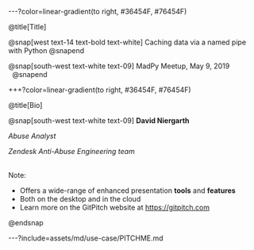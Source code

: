 ---?color=linear-gradient(to right, #36454F, #76454F)

@title[Title]

@snap[west text-14 text-bold text-white]
Caching data via a named pipe
<br/>
with Python
@snapend

@snap[south-west text-white text-09]
MadPy Meetup, May 9, 2019
<br/>
&nbsp;
@snapend


+++?color=linear-gradient(to right, #36454F, #76454F)

@title[Bio]

@snap[south-west text-white text-09]
**David Niergarth**

*Abuse Analyst*

*Zendesk Anti-Abuse Engineering team*
<br/>
&nbsp;

Note:

- Offers a wide-range of enhanced presentation **tools** and **features**
- Both on the desktop and in the cloud
- Learn more on the GitPitch website at https://gitpitch.com

@endsnap

---?include=assets/md/use-case/PITCHME.md

